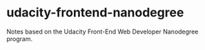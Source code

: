 # udacity-frontend-nanodegree
Notes based on the Udacity Front-End Web Developer Nanodegree program.
